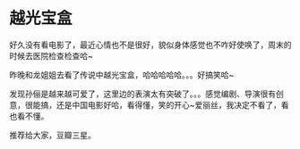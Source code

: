 # 越光宝盒

好久没有看电影了，最近心情也不是很好，貌似身体感觉也不咋好使唤了，周末的时候去医院检查检查哈~

昨晚和龙姐姐去看了传说中越光宝盒，哈哈哈哈哈。。。好搞笑哈~

发现孙俪是越来越可爱了，这里边的表演太有突破了。。。感觉编剧、导演很有创意，很能搞，还是中国电影好哈，看得懂，笑的开心~爱丽丝，我决定不看了，看也看不懂。

推荐给大家，豆瓣三星。
